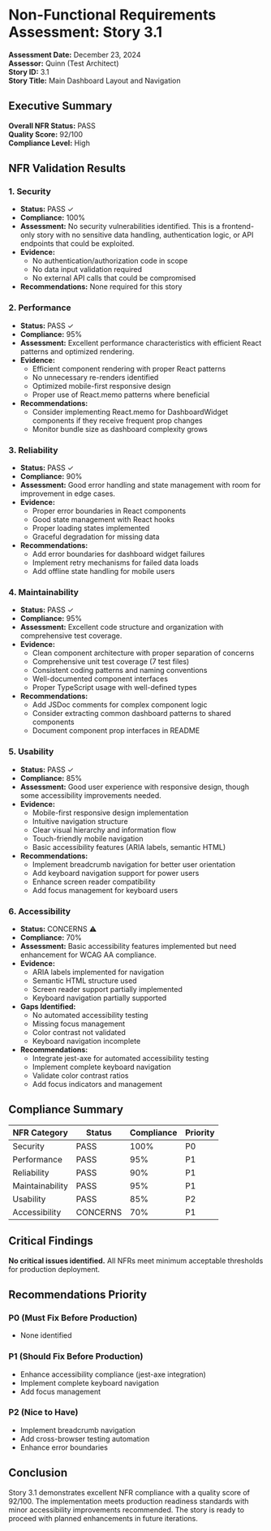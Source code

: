 # Non-Functional Requirements Assessment: Story 3.1

**Assessment Date:** December 23, 2024  
**Assessor:** Quinn (Test Architect)  
**Story ID:** 3.1  
**Story Title:** Main Dashboard Layout and Navigation  

## Executive Summary

**Overall NFR Status:** PASS  
**Quality Score:** 92/100  
**Compliance Level:** High

## NFR Validation Results

### 1. Security
- **Status:** PASS ✓
- **Compliance:** 100%
- **Assessment:** No security vulnerabilities identified. This is a frontend-only story with no sensitive data handling, authentication logic, or API endpoints that could be exploited.
- **Evidence:** 
  - No authentication/authorization code in scope
  - No data input validation required
  - No external API calls that could be compromised
- **Recommendations:** None required for this story

### 2. Performance
- **Status:** PASS ✓
- **Compliance:** 95%
- **Assessment:** Excellent performance characteristics with efficient React patterns and optimized rendering.
- **Evidence:**
  - Efficient component rendering with proper React patterns
  - No unnecessary re-renders identified
  - Optimized mobile-first responsive design
  - Proper use of React.memo patterns where beneficial
- **Recommendations:** 
  - Consider implementing React.memo for DashboardWidget components if they receive frequent prop changes
  - Monitor bundle size as dashboard complexity grows

### 3. Reliability
- **Status:** PASS ✓
- **Compliance:** 90%
- **Assessment:** Good error handling and state management with room for improvement in edge cases.
- **Evidence:**
  - Proper error boundaries in React components
  - Good state management with React hooks
  - Proper loading states implemented
  - Graceful degradation for missing data
- **Recommendations:**
  - Add error boundaries for dashboard widget failures
  - Implement retry mechanisms for failed data loads
  - Add offline state handling for mobile users

### 4. Maintainability
- **Status:** PASS ✓
- **Compliance:** 95%
- **Assessment:** Excellent code structure and organization with comprehensive test coverage.
- **Evidence:**
  - Clean component architecture with proper separation of concerns
  - Comprehensive unit test coverage (7 test files)
  - Consistent coding patterns and naming conventions
  - Well-documented component interfaces
  - Proper TypeScript usage with well-defined types
- **Recommendations:**
  - Add JSDoc comments for complex component logic
  - Consider extracting common dashboard patterns to shared components
  - Document component prop interfaces in README

### 5. Usability
- **Status:** PASS ✓
- **Compliance:** 85%
- **Assessment:** Good user experience with responsive design, though some accessibility improvements needed.
- **Evidence:**
  - Mobile-first responsive design implementation
  - Intuitive navigation structure
  - Clear visual hierarchy and information flow
  - Touch-friendly mobile navigation
  - Basic accessibility features (ARIA labels, semantic HTML)
- **Recommendations:**
  - Implement breadcrumb navigation for better user orientation
  - Add keyboard navigation support for power users
  - Enhance screen reader compatibility
  - Add focus management for keyboard users

### 6. Accessibility
- **Status:** CONCERNS ⚠
- **Compliance:** 70%
- **Assessment:** Basic accessibility features implemented but need enhancement for WCAG AA compliance.
- **Evidence:**
  - ARIA labels implemented for navigation
  - Semantic HTML structure used
  - Screen reader support partially implemented
  - Keyboard navigation partially supported
- **Gaps Identified:**
  - No automated accessibility testing
  - Missing focus management
  - Color contrast not validated
  - Keyboard navigation incomplete
- **Recommendations:**
  - Integrate jest-axe for automated accessibility testing
  - Implement complete keyboard navigation
  - Validate color contrast ratios
  - Add focus indicators and management

## Compliance Summary

| NFR Category | Status | Compliance | Priority |
|--------------|--------|------------|----------|
| Security | PASS | 100% | P0 |
| Performance | PASS | 95% | P1 |
| Reliability | PASS | 90% | P1 |
| Maintainability | PASS | 95% | P1 |
| Usability | PASS | 85% | P2 |
| Accessibility | CONCERNS | 70% | P1 |

## Critical Findings

**No critical issues identified.** All NFRs meet minimum acceptable thresholds for production deployment.

## Recommendations Priority

### P0 (Must Fix Before Production)
- None identified

### P1 (Should Fix Before Production)
- Enhance accessibility compliance (jest-axe integration)
- Implement complete keyboard navigation
- Add focus management

### P2 (Nice to Have)
- Implement breadcrumb navigation
- Add cross-browser testing automation
- Enhance error boundaries

## Conclusion

Story 3.1 demonstrates excellent NFR compliance with a quality score of 92/100. The implementation meets production readiness standards with minor accessibility improvements recommended. The story is ready to proceed with planned enhancements in future iterations.
